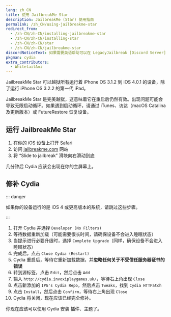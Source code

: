 ```yaml
---
lang: zh_CN
title: 使用 JailbreakMe Star
description: JailbreakMe (Star) 使用指南
permalink: /zh_CN/using-jailbreakme-star
redirect_from:
  - /zh-CN/zh-CN/installing-jailbreakme-star
  - /zh-CN/zh-CN/installing-star
  - /zh-CN/zh-CN/star
  - /zh-CN/zh-CN/jailbreakme-star
discordNoticeText: 如果需要英语帮助可以在 LegacyJailbreak [Discord Server](http://discord.legacyjailbreak.com/) 上提问。
pkgman: cydia
extra_contributors:
  - WhitetailAni
---
```


JailbreakMe Star 可以越狱所有运行着 iPhone OS 3.1.2 到 iOS 4.0.1 的设备，除了运行 iPhone OS 3.2.2 的第一代 iPad。

JailbreakMe Star 是完美越狱，这意味着它在重启后仍然有效。出现问题可能会导致无限启动循环。如果遇到启动循环，请通过 iTunes、访达（macOS Catalina 及更新版本）或 FutureRestore 恢复设备。

## 运行 JailbreakMe Star

1. 在你的 iOS 设备上打开 Safari
1. 访问 [jailbreakme.com](http://jailbreakme.com) 网站
1. 将 “Slide to jailbreak” 滑块向右滑动到底

几分钟后 Cydia 应该会出现在你的主屏幕上。

## 修补 Cydia

::: danger

如果你的设备运行的是 iOS 4 或更高版本的系统，请跳过这些步骤。

:::

1. 打开 Cydia 并选择 `Developer (No Filters)`
1. 等待数据重新加载（可能需要很长时间，请确保设备不会进入睡眠状态）
1. 当提示进行必要升级时，选择 `Complete Upgrade`（同样，确保设备不会进入睡眠状态）
1. 完成后，点击 `Close Cydia (Restart)`
1. Cydia 重启后，等待它重新加载数据，并**忽略任何关于不受信任服务器证书的错误**
1. 转到源标签，点击 `Edit`，然后点击 `Add`
1. 输入 `http://cydia.invoxiplaygames.uk/`，等待右上角出现 `Close`
1. 点击新添加的 `IPG's Cydia Repo`，然后点击 `Tweaks`，找到 `Cydia HTTPatch`
1. 点击 `Install`，然后点击 `Confirm`，等待右上角出现 `Close`
1. Cydia 将关闭，现在应该已经完全修补。

你现在应该可以使用 Cydia 安装 <router-link to="/faq/#what-are-tweaks">插件</router-link>、主题了。
